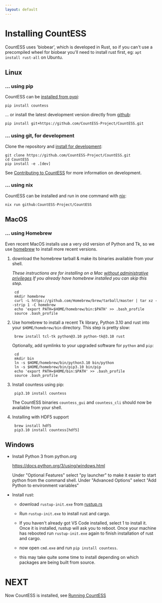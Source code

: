 ```yaml
---
layout: default
---
```


# Installing CountESS

CountESS uses 'biobear', which is developed in Rust, so if you can't use a precompiled wheel
for biobear you'll need to install rust first, eg: `apt install rust-all` on Ubuntu.

## Linux

### ... using pip

CountESS can be [installed from pypi](https://pypi.org/project/countess/):

    pip install countess

... or install the latest development version directly from [github](https://github.com/):

    pip install git+https://github.com/CountESS-Project/CountESS.git

### ... using git, for development

Clone the repository and [install for development](https://pip.pypa.io/en/stable/cli/pip_install/#cmdoption-e):

    git clone https://github.com/CountESS-Project/CountESS.git
    cd CountESS
    pip install -e .[dev]

See [Contributing to CountESS](../contributing/) for more information on development.

### ... using nix

CountESS can be installed and run in one command with
[nix](https://nixos.org/):

    nix run github:CountESS-Project/CountESS

## MacOS

### ... using Homebrew

Even recent MacOS installs use a very old version of Python and Tk, so
we use [homebrew](https://brew.sh/) to install more recent versions.

1. download the homebrew tarball & make its binaries available from your shell.

   *These instructions are for installing on a Mac
   [without administrative privileges](https://docs.brew.sh/Installation#untar-anywhere-unsupported)
   If you already have homebrew installed you can skip this step.*

        cd
        mkdir homebrew
        curl -L https://github.com/Homebrew/brew/tarball/master | tar xz --strip 1 -C homebrew
        echo 'export PATH=$HOME/homebrew/bin:$PATH' >> .bash_profile
        source .bash_profile

2. Use homebrew to install a recent Tk library, Python 3.10 and rust
   into your `$HOME/homebrew/bin` directory.  This step is pretty slow:

        brew install tcl-tk python@3.10 python-tk@3.10 rust

   Optionally, add symlinks to your upgraded software for `python` and `pip`:

        cd
        mkdir bin
        ln -s $HOME/homebrew/bin/python3.10 bin/python
        ln -s $HOME/homebrew/bin/pip3.10 bin/pip
        echo 'export PATH=$HOME/bin:$PATH' >> .bash_profile
        source .bash_profile

3. Install countess using pip:

        pip3.10 install countess

   The CountESS binaries `countess_gui` and `countess_cli` should now be available from your shell.

4. Installing with HDF5 support

        brew install hdf5
        pip3.10 install countess[hdf5]


## Windows

* Install Python 3 from python.org

  https://docs.python.org/3/using/windows.html

  Under "Optional Features" select "py launcher" to make it easier to start python from the command shell.
  Under "Advanced Options" select "Add Python to environment variables"

* Install rust:

  * download `rustup-init.exe` from [rustup.rs](https://rustup.rs/)

  * Run `rustup-init.exe` to install rust and cargo.

  * If you haven't already got VS Code installed, select 1 to install it.
    Once it is installed, rustup will ask you to reboot.
    Once your machine has rebooted run `rustup-init.exe` again to finish
    installation of rust and cargo.

  * now open `cmd.exe` and run `pip install countess`.

  * this may take quite some time to install depending on
    which packages are being built from source.
   
# NEXT

Now CountESS is installed, see [Running CountESS](../running-countess/)
